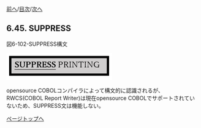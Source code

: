 <!--navi start1-->
[前へ](6-44-3.md)/[目次](https://opensourcecobol.github.io/markdown/TOC.html)/[次へ](6-46.md)
<!--navi end1-->
## 6.45. SUPPRESS

図6-102-SUPPRESS構文

![alt text](Image/6-102-Suppress.png)

opensource COBOLコンパイラによって構文的に認識されるが、RWCS(COBOL Report Writer)は現在opensource COBOLでサポートされていないため、SUPPRESS文は機能しない。

<!--navi start2-->

[ページトップへ](6-45.md)
<!--navi end2-->
